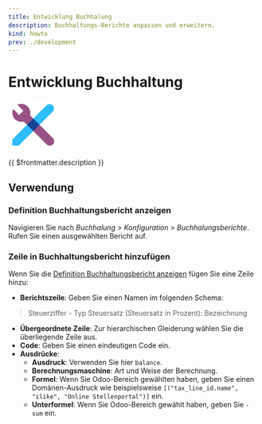 ```yaml
---
title: Entwicklung Buchhalung
description: Buchhaltungs-Berichte anpassen und erweitern.
kind: howto
prev: ./development
---
```

# Entwicklung Buchhaltung
![icons_odoo_web_studio](attachments/icons_odoo_web_studio.png)

{{ $frontmatter.description }}

## Verwendung

### Definition Buchhaltungsbericht anzeigen

Navigieren Sie nach *Buchhalung > Konfiguration > Buchhalungsberichte*. Rufen Sie einen ausgewählten Bericht auf.

### Zeile in Buchhaltungsbericht hinzufügen

Wenn Sie die [Definition Buchhaltungsbericht anzeigen](#Definition%20Buchhaltungsbericht%20anzeigen) fügen Sie eine Zeile hinzu:

* **Berichtszeile**: Geben Sie einen Namen im folgenden Schema:

> Steuerziffer - Typ Steuersatz (Steuersatz in Prozent): Bezeichnung

* **Übergeordnete Zeile**: Zur hierarchischen Gleiderung wählen Sie die überliegende Zeile aus.
* **Code**: Geben Sie einen eindeutigen Code ein.
* **Ausdrücke**:
	* **Ausdruck**: Verwenden Sie hier `balance`.
	* **Berechnungsmaschine**: Art und Weise der Berechnung.
	* **Formel**: Wenn Sie Odoo-Bereich gewählten haben, geben Sie einen Domänen-Ausdruck wie beispielsweise `[("tax_line_id.name", "ilike", "Online Stellenportal")]` ein.
	* **Unterformel**: Wenn Sie Odoo-Bereich gewählt haben, geben Sie `-sum` ein.
